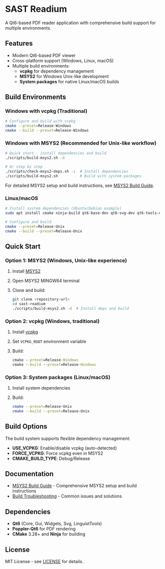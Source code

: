 # SAST Readium

A Qt6-based PDF reader application with comprehensive build support for multiple environments.

## Features

- Modern Qt6-based PDF viewer
- Cross-platform support (Windows, Linux, macOS)
- Multiple build environments:
  - **vcpkg** for dependency management
  - **MSYS2** for Windows Unix-like development
  - **System packages** for native Linux/macOS builds

## Build Environments

### Windows with vcpkg (Traditional)

```bash
# Configure and build with vcpkg
cmake --preset=Release-Windows
cmake --build --preset=Release-Windows
```

### Windows with MSYS2 (Recommended for Unix-like workflow)

```bash
# Quick start - install dependencies and build
./scripts/build-msys2.sh -d

# Or step by step
./scripts/check-msys2-deps.sh -i  # Install dependencies
./scripts/build-msys2.sh          # Build with system packages
```

For detailed MSYS2 setup and build instructions, see [MSYS2 Build Guide](docs/MSYS2-BUILD.md).

### Linux/macOS

```bash
# Install system dependencies (Ubuntu/Debian example)
sudo apt install cmake ninja-build qt6-base-dev qt6-svg-dev qt6-tools-dev libpoppler-qt6-dev

# Configure and build
cmake --preset=Release-Unix
cmake --build --preset=Release-Unix
```

## Quick Start

### Option 1: MSYS2 (Windows, Unix-like experience)

1. Install [MSYS2](https://www.msys2.org/)
2. Open MSYS2 MINGW64 terminal
3. Clone and build:

   ```bash
   git clone <repository-url>
   cd sast-readium
   ./scripts/build-msys2.sh -d  # Install deps and build
   ```

### Option 2: vcpkg (Windows, traditional)

1. Install [vcpkg](https://vcpkg.io/)
2. Set `VCPKG_ROOT` environment variable
3. Build:

   ```cmd
   cmake --preset=Release-Windows
   cmake --build --preset=Release-Windows
   ```

### Option 3: System packages (Linux/macOS)

1. Install system dependencies
2. Build:

   ```bash
   cmake --preset=Release-Unix
   cmake --build --preset=Release-Unix
   ```

## Build Options

The build system supports flexible dependency management:

- **USE_VCPKG**: Enable/disable vcpkg (auto-detected)
- **FORCE_VCPKG**: Force vcpkg even in MSYS2
- **CMAKE_BUILD_TYPE**: Debug/Release

## Documentation

- [MSYS2 Build Guide](docs/MSYS2-BUILD.md) - Comprehensive MSYS2 setup and build instructions
- [Build Troubleshooting](docs/MSYS2-BUILD.md#troubleshooting) - Common issues and solutions

## Dependencies

- **Qt6** (Core, Gui, Widgets, Svg, LinguistTools)
- **Poppler-Qt6** for PDF rendering
- **CMake** 3.28+ and **Ninja** for building

## License

MIT License - see [LICENSE](LICENSE) for details.
